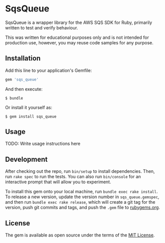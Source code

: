 # SqsQueue

SqsQueue is a wrapper library for the AWS SQS SDK for Ruby, primarily written to test and verify behaviour.

This was written for educational purposes only and is not intended for production use, however, you may reuse code samples for any purpose.

## Installation

Add this line to your application's Gemfile:

```ruby
gem 'sqs_queue'
```

And then execute:

    $ bundle

Or install it yourself as:

    $ gem install sqs_queue

## Usage

TODO: Write usage instructions here

## Development

After checking out the repo, run `bin/setup` to install dependencies. Then, run `rake spec` to run the tests. You can also run `bin/console` for an interactive prompt that will allow you to experiment.

To install this gem onto your local machine, run `bundle exec rake install`. To release a new version, update the version number in `sqs_queue.gemspec`, and then run `bundle exec rake release`, which will create a git tag for the version, push git commits and tags, and push the `.gem` file to [rubygems.org](https://rubygems.org).

## License

The gem is available as open source under the terms of the [MIT License](https://opensource.org/licenses/MIT).
